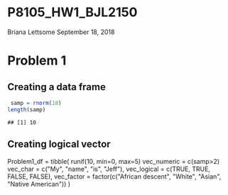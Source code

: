 P8105\_HW1\_BJL2150
================
Briana Lettsome
September 18, 2018

Problem 1
=========

Creating a data frame
---------------------

``` r
 samp = rnorm(10)
length(samp)
```

    ## [1] 10

Creating logical vector
-----------------------

Problem1\_df = tibble( runif(10, min=0, max=5) vec\_numeric = c(samp&gt;2) vec\_char = c("My", "name", "is", "Jeff"), vec\_logical = c(TRUE, TRUE, FALSE, FALSE), vec\_factor = factor(c("African descent", "White", "Asian", "Native American")) )
